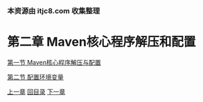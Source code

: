 ### 本资源由 itjc8.com 收集整理
# 第二章 Maven核心程序解压和配置

[第一节 Maven核心程序解压与配置](verse01.html)

[第二节 配置环境变量](verse02.html)



[上一章](../chapter01/index.html) [回目录](../index.html) [下一章](../chapter03/index.html)